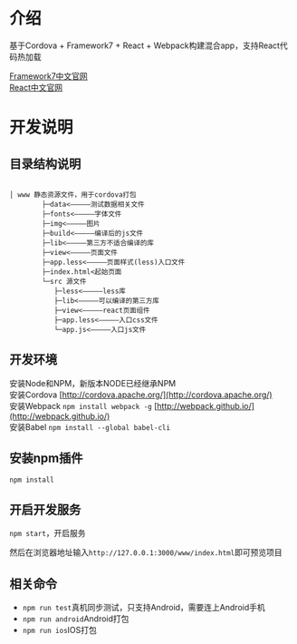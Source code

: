 # 介绍
基于Cordova + Framework7 + React + Webpack构建混合app，支持React代码热加载

[Framework7中文官网](http://f7cn.com/)      
[React中文官网](http://reactjs.cn/)

# 开发说明
 
## 目录结构说明

```

│ www 静态资源文件，用于cordova打包
        ├─data<—————测试数据相关文件
        ├─fonts<—————字体文件
        ├─img<—————图片
        ├─build<—————编译后的js文件
        ├─lib<—————第三方不适合编译的库
        ├─view<—————页面文件
        ├─app.less<—————页面样式(less)入口文件
        ├─index.html<起始页面
        └─src 源文件
           ├─less<—————less库
           ├─lib<—————可以编译的第三方库
           ├─view<—————react页面组件
           ├─app.less<—————入口css文件
           └─app.js<—————入口js文件

```

## 开发环境

安装Node和NPM，新版本NODE已经继承NPM   
安装Cordova [http://cordova.apache.org/](http://cordova.apache.org/)  
安装Webpack ``npm install webpack -g``  [http://webpack.github.io/](http://webpack.github.io/)  
安装Babel ``npm install --global babel-cli``

## 安装npm插件
``npm install``

## 开启开发服务
``npm start``，开启服务

然后在浏览器地址输入``http://127.0.0.1:3000/www/index.html``即可预览项目

## 相关命令

- ``npm run test``真机同步测试，只支持Android，需要连上Android手机
- ``npm run android``Android打包
- ``npm run ios``IOS打包


